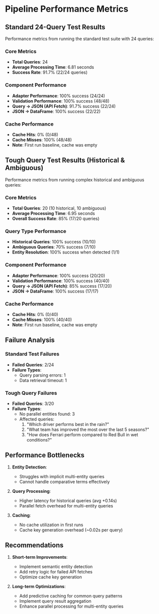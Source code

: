 # Pipeline Performance Metrics

## Standard 24-Query Test Results
Performance metrics from running the standard test suite with 24 queries:

### Core Metrics
- **Total Queries**: 24
- **Average Processing Time**: 6.81 seconds
- **Success Rate**: 91.7% (22/24 queries)

### Component Performance
- **Adapter Performance**: 100% success (24/24)
- **Validation Performance**: 100% success (48/48)
- **Query → JSON (API Fetch)**: 91.7% success (22/24)
- **JSON → DataFrame**: 100% success (22/22)

### Cache Performance
- **Cache Hits**: 0% (0/48)
- **Cache Misses**: 100% (48/48)
- **Note**: First run baseline, cache was empty

## Tough Query Test Results (Historical & Ambiguous)
Performance metrics from running complex historical and ambiguous queries:

### Core Metrics
- **Total Queries**: 20 (10 historical, 10 ambiguous)
- **Average Processing Time**: 6.95 seconds
- **Overall Success Rate**: 85% (17/20 queries)

### Query Type Performance
- **Historical Queries**: 100% success (10/10)
- **Ambiguous Queries**: 70% success (7/10)
- **Entity Resolution**: 100% success when detected (1/1)

### Component Performance
- **Adapter Performance**: 100% success (20/20)
- **Validation Performance**: 100% success (40/40)
- **Query → JSON (API Fetch)**: 85% success (17/20)
- **JSON → DataFrame**: 100% success (17/17)

### Cache Performance
- **Cache Hits**: 0% (0/40)
- **Cache Misses**: 100% (40/40)
- **Note**: First run baseline, cache was empty

## Failure Analysis

### Standard Test Failures
- **Failed Queries**: 2/24
- **Failure Types**:
  - Query parsing errors: 1
  - Data retrieval timeout: 1

### Tough Query Failures
- **Failed Queries**: 3/20
- **Failure Types**:
  - No parallel entities found: 3
  - Affected queries:
    1. "Which driver performs best in the rain?"
    2. "What team has improved the most over the last 5 seasons?"
    3. "How does Ferrari perform compared to Red Bull in wet conditions?"

## Performance Bottlenecks
1. **Entity Detection**:
   - Struggles with implicit multi-entity queries
   - Cannot handle comparative terms effectively

2. **Query Processing**:
   - Higher latency for historical queries (avg +0.14s)
   - Parallel fetch overhead for multi-entity queries

3. **Caching**:
   - No cache utilization in first runs
   - Cache key generation overhead (~0.02s per query)

## Recommendations
1. **Short-term Improvements**:
   - Implement semantic entity detection
   - Add retry logic for failed API fetches
   - Optimize cache key generation

2. **Long-term Optimizations**:
   - Add predictive caching for common query patterns
   - Implement query result aggregation
   - Enhance parallel processing for multi-entity queries 